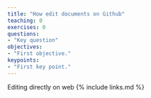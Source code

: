 ```yaml
---
title: "How edit documents on Github"
teaching: 0
exercises: 0
questions:
- "Key question"
objectives:
- "First objective."
keypoints:
- "First key point."
---
```

Editing directly on web
{% include links.md %}
